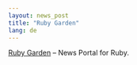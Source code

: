 ```yaml
---
layout: news_post
title: "Ruby Garden"
lang: de
---
```


[Ruby Garden][1] – News Portal for Ruby.



[1]: http://www.rubygarden.org/ 
